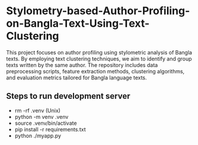 # Stylometry-based-Author-Profiling-on-Bangla-Text-Using-Text-Clustering
This project focuses on author profiling using stylometric analysis of Bangla texts. By employing text clustering techniques, we aim to identify and group texts written by the same author. The repository includes data preprocessing scripts, feature extraction methods, clustering algorithms, and evaluation metrics tailored for Bangla language texts.

## Steps to run development server
- rm -rf .venv (Unix)
- python -m venv .venv
- source .venv/bin/activate
- pip install -r requirements.txt
- python ./myapp.py